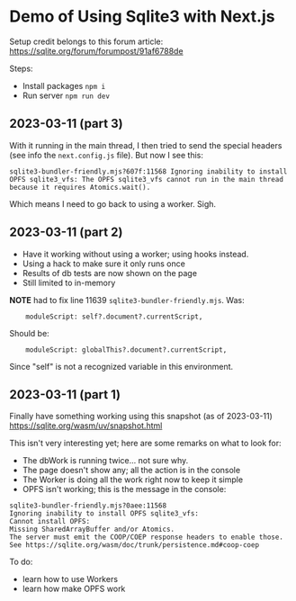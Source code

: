 # Demo of Using Sqlite3 with Next.js

Setup credit belongs to this forum article:
https://sqlite.org/forum/forumpost/91af6788de

Steps:
- Install packages `npm i`
- Run server `npm run dev`

## 2023-03-11 (part 3) 

With it running in the main thread, I then tried to send the 
special headers (see info the `next.config.js` file). But now
I see this:

```
sqlite3-bundler-friendly.mjs?607f:11568 Ignoring inability to install OPFS sqlite3_vfs: The OPFS sqlite3_vfs cannot run in the main thread because it requires Atomics.wait().
```

Which means I need to go back to using a worker. Sigh.

## 2023-03-11 (part 2)

- Have it working without using a worker; using hooks instead.
- Using a hack to make sure it only runs once
- Results of db tests are now shown on the page
- Still limited to in-memory

**NOTE** had to fix line 11639 `sqlite3-bundler-friendly.mjs`.
Was:
```
    moduleScript: self?.document?.currentScript,
```
Should be: 
```
    moduleScript: globalThis?.document?.currentScript,
```
Since "self" is not a recognized variable in this environment.


## 2023-03-11 (part 1)

Finally have something working using this snapshot (as of 2023-03-11)
https://sqlite.org/wasm/uv/snapshot.html


This isn't very interesting yet; here are some remarks on what to look for:

- The dbWork is running twice... not sure why.
- The page doesn't show any; all the action is in the console
- The Worker is doing all the work right now to keep it simple
- OPFS isn't working; this is the message in the console:
```
sqlite3-bundler-friendly.mjs?0aee:11568 
Ignoring inability to install OPFS sqlite3_vfs: 
Cannot install OPFS: 
Missing SharedArrayBuffer and/or Atomics. 
The server must emit the COOP/COEP response headers to enable those. 
See https://sqlite.org/wasm/doc/trunk/persistence.md#coop-coep
```

To do:
- learn how to use Workers 
- learn how make OPFS work
